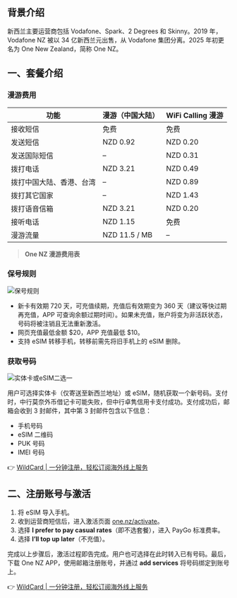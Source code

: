 ## 背景介绍

新西兰主要运营商包括 Vodafone、Spark、2 Degrees 和 Skinny。2019 年，Vodafone NZ 被以 34 亿新西兰元出售，从 Vodafone 集团分离。2025 年初更名为 One New Zealand，简称 One NZ。

## 一、套餐介绍

### 漫游费用

| 功能                 | 漫游（中国大陆） | WiFi Calling 漫游 |
|----------------------|------------------|-------------------|
| 接收短信             | 免费             | 免费              |
| 发送短信             | NZD 0.92         | NZD 0.20          |
| 发送国际短信         | –                | NZD 0.31          |
| 拨打电话             | NZD 3.21         | NZD 0.49          |
| 拨打中国大陆、香港、台湾 | –                | NZD 0.89          |
| 拨打其它国家         | –                | NZD 1.43          |
| 拨打语音信箱         | NZD 3.21         | NZD 0.20          |
| 接听电话             | NZD 1.15         | 免费              |
| 漫游流量             | NZD 11.5 / MB    | –                 |

> **One NZ 漫游费用表**

### 保号规则

![保号规则](https://www.v2xp.com/content/images/2025/01/image-7.png)

- 新卡有效期 720 天，可充值续期，充值后有效期变为 360 天（建议等快过期再充值，APP 可查询余额过期时间）。如果未充值，账户将变为非活跃状态，号码将被注销且无法重新激活。
- 网页充值最低金额 $20，APP 充值最低 $10。
- 支持 eSIM 转移手机，转移前需先将旧手机上的 eSIM 删除。

### 获取号码

![实体卡或eSIM二选一](https://www.v2xp.com/content/images/2025/01/image-8.png)

用户可选择实体卡（仅寄送至新西兰地址）或 eSIM，随机获取一个新号码。支付时，中行莫奈外币借记卡可能失败，但中行卓隽信用卡支付成功。支付成功后，邮箱会收到 3 封邮件，其中第 3 封邮件包含以下信息：
- 手机号码
- eSIM 二维码
- PUK 号码
- IMEI 号码

👉 [WildCard | 一分钟注册，轻松订阅海外线上服务](https://bit.ly/bewildcard)

## 二、注册账号与激活

1. 将 eSIM 导入手机。
2. 收到运营商短信后，进入激活页面 [one.nz/activate](https://bit.ly/bewildcard)。
3. 选择 **I prefer to pay casual rates**（即不选套餐），进入 PayGo 标准费率。
4. 选择 **I’ll top up later**（不充值）。

完成以上步骤后，激活过程即告完成。用户也可选择在此时转入已有号码。最后，下载 One NZ APP，使用邮箱注册账号，并通过 **add services** 将号码绑定到账号上。

👉 [WildCard | 一分钟注册，轻松订阅海外线上服务](https://bit.ly/bewildcard)